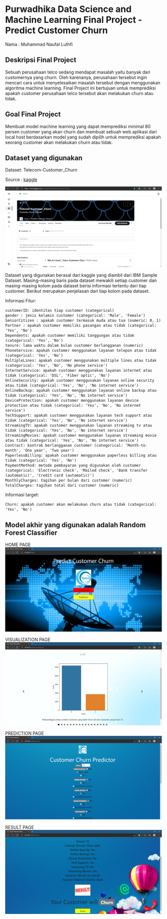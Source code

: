 # Purwadhika Data Science and Machine Learning Final Project - Predict Customer Churn

Nama : Muhammad Naufal Luthfi

Deskripsi Final Project
--- 
Sebuah perusahaan telco sedang mendapat masalah yaitu banyak dari customernya yang churn. Oleh karenanya, perusahaan tersebut ingin mencari cara untuk menyelesaikan masalah tersebut dengan menggunakan algoritma machine learning.
Final Project ini bertujuan untuk memprediksi apakah customer perusahaan telco tersebut akan melakukan churn atau tidak.

Goal Final Project
--- 
Membuat model machine learning yang dapat memprediksi minimal 80 persen customer yang akan churn dan membuat sebuah web aplikasi dari local host berdasarkan model yang sudah dipilih untuk memprediksi apakah seorang customer akan melakukan churn atau tidak.

Dataset yang digunakan
--- 
Dataset: Telecom-Customer_Churn

Source : [kaggle](https://www.kaggle.com/lampubhutia/telecomcustomer-churn)

![](https://github.com/sirnaufal/Final-Project/blob/main/image/kaggle.png)

Dataset yang digunakan berasal dari kaggle yang diambil dari IBM Sample Dataset. Masing-masing baris pada dataset mewakili setiap customer dan masing-masing kolom pada dataset berisi informasi tertentu dari tiap customer. Berikut merupakan penjelasan dari tiap kolom pada dataset.

Informasi Fitur:

    customerID: identitas tiap customer (categorical)
    gender : jenis kelamin customer (categorical: 'Male', 'Female')
    SeniorCitizen : apakah customer termasuk muda atau tua (numeric: 0, 1)
    Partner : apakah customer memiliki pasangan atau tidak (categorical: 'Yes', 'No')
    Dependents: apakah customer memiliki tanggungan atau tidak (categorical: 'Yes', 'No')
    tenure: lama waktu dalam bulan customer berlangganan (numeric)
    PhoneService: apakah customer menggunakan layanan telepon atau tidak (categorical: 'Yes', 'No')
    MultipleLines: apakah customer menggunakan multiple lines atau tidak (categorical: 'Yes', 'No', 'No phone service')
    InternetService: apakah customer menggunakan layanan internet atau tidak (categorical: 'DSL', 'Fiber optic', 'No')
    OnlineSecurity: apakah customer menggunakan layanan online security atau tidak (categorical: 'Yes', 'No', 'No internet service')
    OnlineBackup: apakah customer menggunakan layanan online backup atau tidak (categorical: 'Yes', 'No', 'No internet service')
    DeviceProtection: apakah customer menggunakan layanan device protection atau tidak (categorical: 'Yes', 'No', 'No internet service')
    TechSupport: apakah customer menggunakan layanan tech support atau tidak (categorical: 'Yes', 'No', 'No internet service')
    StreamingTV: apakah customer menggunakan layanan streaming tv atau tidak (categorical: 'Yes', 'No', 'No internet service')
    StreamingMovies: apakah customer menggunakan layanan streaming movie atau tidak (categorical: 'Yes', 'No', 'No internet service')
    Contract: kontrak berlangganan customer (categorical: 'Month-to-month', 'One year', 'Two year')
    PaperlessBilling: apakah customer menggunakan paperless billing atau tidak (categorical: 'Yes', 'No')
    PaymentMethod: metode pembayaran yang digunakan oleh customer (categorical: 'Electronic check', 'Mailed check', 'Bank transfer (automatic)', 'Credit card (automatic)')
    MonthlyCharges: tagihan per bulan dari customer (numeric)
    TotalCharges: tagihan total dari customer (numeric)
    
Informasi target:

    Churn: apakah customer akan melakukan churn atau tidak (categorical: 'Yes', 'No')

Model akhir yang digunakan adalah Random Forest Classifier
---
HOME PAGE
![](https://github.com/sirnaufal/Final-Project/blob/main/image/home.png)

VISUALIZATION PAGE
![](https://github.com/sirnaufal/Final-Project/blob/main/image/visual.png)

PREDICTION PAGE
![](https://github.com/sirnaufal/Final-Project/blob/main/image/predict.png)

RESULT PAGE
![](https://github.com/sirnaufal/Final-Project/blob/main/image/result.png)
